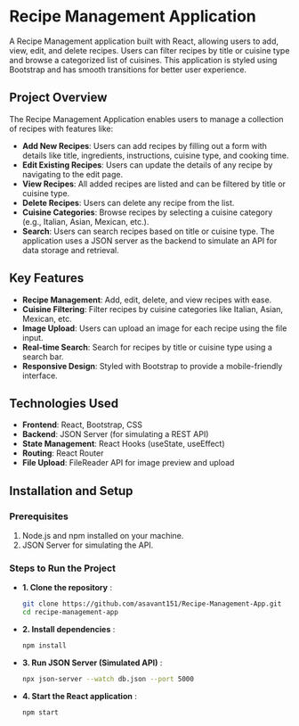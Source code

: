 # Recipe Management Application

A Recipe Management application built with React, allowing users to add, view, edit, and delete recipes. Users can filter recipes by title or cuisine type and browse a categorized list of cuisines. This application is styled using Bootstrap and has smooth transitions for better user experience.

## Project Overview

The Recipe Management Application enables users to manage a collection of recipes with features like:

- **Add New Recipes**: Users can add recipes by filling out a form with details like title, ingredients, instructions, cuisine type, and cooking time.
- **Edit Existing Recipes**: Users can update the details of any recipe by navigating to the edit page.
- **View Recipes**: All added recipes are listed and can be filtered by title or cuisine type.
- **Delete Recipes**: Users can delete any recipe from the list.
- **Cuisine Categories**: Browse recipes by selecting a cuisine category (e.g., Italian, Asian, Mexican, etc.).
- **Search**: Users can search recipes based on title or cuisine type.
The application uses a JSON server as the backend to simulate an API for data storage and retrieval.

## Key Features
- **Recipe Management**: Add, edit, delete, and view recipes with ease.
- **Cuisine Filtering**: Filter recipes by cuisine categories like Italian, Asian, Mexican, etc.
- **Image Upload**: Users can upload an image for each recipe using the file input.
- **Real-time Search**: Search for recipes by title or cuisine type using a search bar.
- **Responsive Design**: Styled with Bootstrap to provide a mobile-friendly interface.

## Technologies Used
- **Frontend**: React, Bootstrap, CSS
- **Backend**: JSON Server (for simulating a REST API)
- **State Management**: React Hooks (useState, useEffect)
- **Routing**: React Router
- **File Upload**: FileReader API for image preview and upload

## Installation and Setup

 ### Prerequisites

 1. Node.js and npm installed on your machine.
 2. JSON Server for simulating the API.

 ### Steps to Run the Project

- **1. Clone the repository** :
    ```bash
    git clone https://github.com/asavant151/Recipe-Management-App.git
    cd recipe-management-app
    ```

-  **2. Install dependencies** :
    ```bash
    npm install
    ```
- **3. Run JSON Server (Simulated API)** :
    ```bash
    npx json-server --watch db.json --port 5000
    ```

- **4. Start the React application** :
    ```bash
    npm start
    ```
